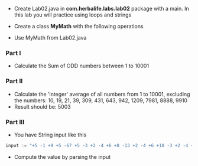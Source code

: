 * Create Lab02.java in **com.herbalife.labs.lab02** package with a main. In this lab you will practice using loops and strings

* Create a class **MyMath** with the following operations
* Use MyMath from Lab02.java 

### Part I

* Calculate the Sum of ODD numbers between 1 to 10001

### Part II

* Calculate the 'integer' average of all numbers from 1 to 10001, excluding the numbers: 10, 19, 21, 39, 309, 431, 643, 942, 1209, 7981, 8888, 9910 
* Result should be: 5003


### Part III
* You have String input like this
``` go
input := "+5 -1 +9 +5 -67 +5 -3 +2 -4 +6 +8 -13 +2 -4 +6 +18 -3 +2 -4 +6 +88 +15 -1 +9 +5 -67 +45 -3 +2 -4 +36 +8 -13 +2 -4 +6 +18 -3 +2 -74 +11 +109"
```
* Compute the value by parsing the input 